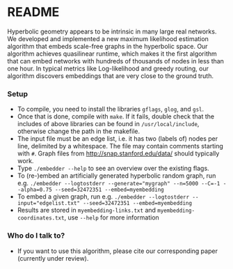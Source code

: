 # README #

Hyperbolic geometry appears to be intrinsic in many large real networks. We developed and implemented a new maximum likelihood estimation algorithm that embeds scale-free graphs in the hyperbolic space. Our algorithm achieves quasilinear runtime, which makes it the first algorithm that can embed networks with hundreds of thousands of nodes in less than one hour. In typical metrics like Log-likelihood and greedy routing, our algorithm discovers embeddings that are very close to the ground truth.

### Setup ###

* To compile, you need to install the libraries `gflags`, `glog`, and `gsl`. 
* Once that is done, compile with `make`. If it fails, double check that the includes of above libraries can be found in `/usr/local/include`, otherwise change the path in the makefile.
* The input file must be an edge list, i.e. it has two (labels of) nodes per line, delimited by a whitespace. The file may contain comments starting with `#`. Graph files from http://snap.stanford.edu/data/ should typically work.
* Type `./embedder --help` to see an overview over the existing flags.
* To (re-)embed an artificially generated hyperbolic random graph, run e.g. `./embedder --logtostderr --generate="mygraph" --n=5000 --C=-1 --alpha=0.75 --seed=32472351 --embed=myembedding`
* To embed a given graph, run e.g. `./embedder --logtostderr --input="edgelist.txt" --seed=32472351 --embed=myembedding`
* Results are stored in `myembedding-links.txt` and `myembedding-coordinates.txt`, use `--help` for more information

### Who do I talk to? ###

* If you want to use this algorithm, please cite our corresponding paper (currently under review).
